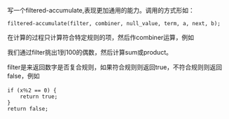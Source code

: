 写一个filtered-accumulate,表现更加通用的能力。调用的方式形如：

    filtered-accumulate(filter, combiner, null_value, term, a, next, b);
    
在计算的过程只计算符合特定规则的项，然后作combiner运算，例如

我们通过filter挑出1到100的偶数，然后计算sum或product。

filter是来返回数字是否复合规则，如果符合规则则返回true，不符合规则则返回false，例如

    if (x％2 == 0) { 
        return true;
    }
    return false;

